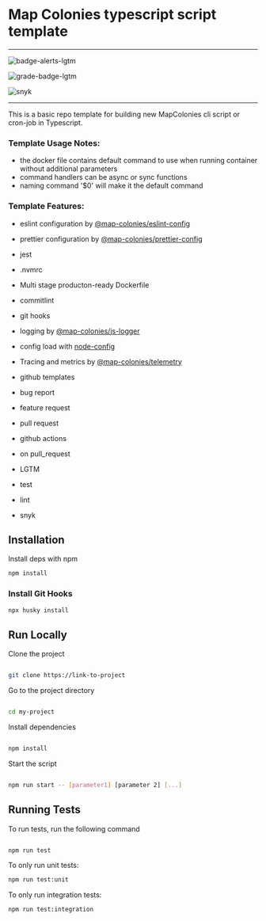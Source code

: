 # Map Colonies typescript script template

----------------------------------

![badge-alerts-lgtm](https://img.shields.io/lgtm/alerts/github/MapColonies/raster-publishing-cli?style=for-the-badge)

![grade-badge-lgtm](https://img.shields.io/lgtm/grade/javascript/github/MapColonies/raster-publishing-cli?style=for-the-badge)

![snyk](https://img.shields.io/snyk/vulnerabilities/github/MapColonies/raster-publishing-cli?style=for-the-badge)

----------------------------------

This is a basic repo template for building new MapColonies cli script or cron-job in Typescript.

### Template Usage Notes:
- the docker file contains default command to use when running container without additional parameters
- command handlers can be async or sync functions
- naming command '$0' will make it the default command
### Template Features:

- eslint configuration by [@map-colonies/eslint-config](https://github.com/MapColonies/eslint-config)

- prettier configuration by [@map-colonies/prettier-config](https://github.com/MapColonies/prettier-config)

- jest

- .nvmrc

- Multi stage producton-ready Dockerfile

- commitlint

- git hooks

- logging by [@map-colonies/js-logger](https://github.com/MapColonies/js-logger)

- config load with [node-config](https://www.npmjs.com/package/node-config)

- Tracing and metrics by [@map-colonies/telemetry](https://github.com/MapColonies/telemetry)

- github templates

- bug report

- feature request

- pull request

- github actions

- on pull_request

- LGTM

- test

- lint

- snyk

## Installation

Install deps with npm

```bash
npm install
```
### Install Git Hooks
```bash
npx husky install
```

## Run Locally

Clone the project

```bash

git clone https://link-to-project

```

Go to the project directory

```bash

cd my-project

```

Install dependencies

```bash

npm install

```

Start the script

```bash

npm run start -- [parameter1] [parameter 2] [...]

```

## Running Tests

To run tests, run the following command

```bash

npm run test

```

To only run unit tests:
```bash
npm run test:unit
```

To only run integration tests:
```bash
npm run test:integration
```
